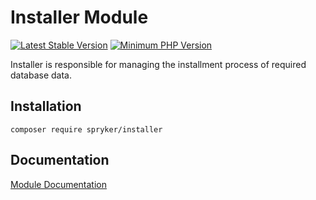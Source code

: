 # Installer Module
[![Latest Stable Version](https://poser.pugx.org/spryker/installer/v/stable.svg)](https://packagist.org/packages/spryker/installer)
[![Minimum PHP Version](https://img.shields.io/badge/php-%3E%3D%207.4-8892BF.svg)](https://php.net/)

Installer is responsible for managing the installment process of required database data.

## Installation

```
composer require spryker/installer
```

## Documentation

[Module Documentation](https://docs.spryker.com)
